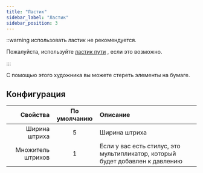 ```yaml
---
title: "Ластик"
sidebar_label: "Ластик"
sidebar_position: 3
---
```



::warning использовать ластик не рекомендуется.

Пожалуйста, используйте [ластик пути](path_eraser) , если это возможно.

:::

С помощью этого художника вы можете стереть элементы на бумаге.

## Конфигурация

|          Свойства | По умолчанию | Описание                                                                      |
| -----------------:|:------------:|:----------------------------------------------------------------------------- |
|     Ширина штриха |      5       | Ширина штриха                                                                 |
| Множитель штрихов |      1       | Если у вас есть стилус, это мультипликатор, который будет добавлен к давлению |
